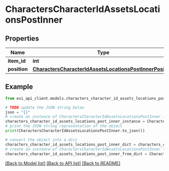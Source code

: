 # CharactersCharacterIdAssetsLocationsPostInner


## Properties

Name | Type | Description | Notes
------------ | ------------- | ------------- | -------------
**item_id** | **int** |  | 
**position** | [**CharactersCharacterIdAssetsLocationsPostInnerPosition**](CharactersCharacterIdAssetsLocationsPostInnerPosition.md) |  | 

## Example

```python
from esi_api_client.models.characters_character_id_assets_locations_post_inner import CharactersCharacterIdAssetsLocationsPostInner

# TODO update the JSON string below
json = "{}"
# create an instance of CharactersCharacterIdAssetsLocationsPostInner from a JSON string
characters_character_id_assets_locations_post_inner_instance = CharactersCharacterIdAssetsLocationsPostInner.from_json(json)
# print the JSON string representation of the object
print(CharactersCharacterIdAssetsLocationsPostInner.to_json())

# convert the object into a dict
characters_character_id_assets_locations_post_inner_dict = characters_character_id_assets_locations_post_inner_instance.to_dict()
# create an instance of CharactersCharacterIdAssetsLocationsPostInner from a dict
characters_character_id_assets_locations_post_inner_from_dict = CharactersCharacterIdAssetsLocationsPostInner.from_dict(characters_character_id_assets_locations_post_inner_dict)
```
[[Back to Model list]](../README.md#documentation-for-models) [[Back to API list]](../README.md#documentation-for-api-endpoints) [[Back to README]](../README.md)


